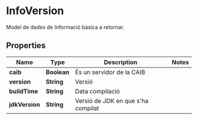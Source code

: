 

# InfoVersion

Model de dades de Informació bàsica a retornar.

## Properties

| Name | Type | Description | Notes |
|------------ | ------------- | ------------- | -------------|
|**caib** | **Boolean** | És un servidor de la CAIB |  |
|**version** | **String** | Versió |  |
|**buildTime** | **String** | Data compilació |  |
|**jdkVersion** | **String** | Versió de JDK en que s&#39;ha compilat |  |



